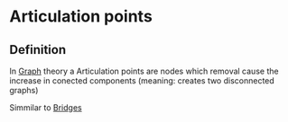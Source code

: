 # Articulation points
## Definition
In [Graph](Graph.md) theory a Articulation points are nodes which removal cause the increase in conected components (meaning: creates two disconnected graphs)

Simmilar to [Bridges](Bridges.md)